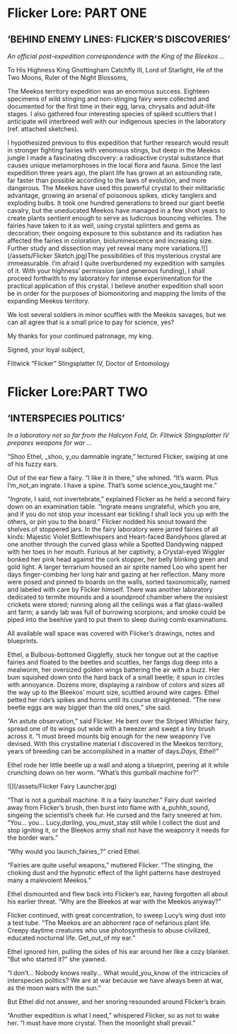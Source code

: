# Flicker Lore: PART ONE

## ‘BEHIND ENEMY LINES: FLICKER’S DISCOVERIES’

_An official post-expedition correspondence with the King of the Bleekos …_

To His Highness King Gnottingham Catchfly III, Lord of Starlight, He of the Two Moons, Ruler of the Night Blossoms,

The Meekos territory expedition was an enormous success. Eighteen specimens of wild stinging and non-stinging fairy were collected and documented for the first time in their egg, larva, chrysalis and adult-life stages. I also gathered four interesting species of spiked scuttlers that I anticipate will interbreed well with our indigenous species in the laboratory \(ref. attached sketches\).

I hypothesized previous to this expedition that further research would result in stronger fighting fairies with venomous stings, but deep in the Meekos jungle I made a fascinating discovery: a radioactive crystal substance that causes unique metamorphoses in the local flora and fauna. Since the last expedition three years ago, the plant life has grown at an astounding rate, far faster than possible according to the laws of evolution, and more dangerous. The Meekos have used this powerful crystal to their militaristic advantage, growing an arsenal of poisonous spikes, sticky tanglers and exploding bulbs. It took one hundred generations to breed our giant beetle cavalry, but the uneducated Meekos have managed in a few short years to create plants sentient enough to serve as ludicrous bouncing vehicles. The fairies have taken to it as well, using crystal splinters and gems as decoration; their ongoing exposure to this substance and its radiation has affected the fairies in coloration, bioluminescence and increasing size. Further study and dissection may yet reveal many more variations.![](/assets/Flicker Sketch.jpg)The possibilities of this mysterious crystal are immeasurable. I’m afraid I quite overburdened my expedition with samples of it. With your highness’ permission \(and generous funding\), I shall proceed forthwith to my laboratory for intense experimentation for the practical application of this crystal. I believe another expedition shall soon be in order for the purposes of biomonitoring and mapping the limits of the expanding Meekos territory.

We lost several soldiers in minor scuffles with the Meekos savages, but we can all agree that is a small price to pay for science, yes?

My thanks for your continued patronage, my king.

Signed, your loyal subject,

Flitwick “Flicker” Stingsplatter IV, Doctor of Entomology



# Flicker Lore:PART TWO

## ‘INTERSPECIES POLITICS’

_In a laboratory not so far from the Halcyon Fold, Dr. Flitwick Stingsplatter IV prepares weapons for war …_

“Shoo Ethel, _shoo, y_ou damnable ingrate,” lectured Flicker, swiping at one of his fuzzy ears.



Out of the ear flew a fairy. “I like it in there,” she whined. “It’s warm. Plus I’m_not_an ingrate. I have a spine. That’s some science_you_taught me.”

“_Ingrate_, I said, not invertebrate,” explained Flicker as he held a second fairy down on an examination table. “Ingrate means ungrateful, which you are, and if you do not stop your incessant ear tickling I shall lock you up with the others, or pin you to the board.” Flicker nodded his snout toward the shelves of stoppered jars. In the fairy laboratory were jarred fairies of all kinds: Majestic Violet Bottlewhispers and Heart-faced Bandyhoos glared at one another through the curved glass while a Spotted Dandywing napped with her toes in her mouth. Furious at her captivity, a Crystal-eyed Wiggler bonked her pink head against the cork stopper, her belly blinking green and gold light. A larger terrarium housed an air sprite named Loo who spent her days finger-combing her long hair and gazing at her reflection. Many more were posed and pinned to boards on the walls, sorted taxonomically, named and labeled with care by Flicker himself. There was another laboratory dedicated to termite mounds and a soundproof chamber where the noisiest crickets were stored; running along all the ceilings was a flat glass-walled ant farm; a sandy lab was full of burrowing scorpions; and smoke could be piped into the beehive yard to put them to sleep during comb examinations.

All available wall space was covered with Flicker’s drawings, notes and blueprints.

Ethel, a Bulbous-bottomed Gigglefly, stuck her tongue out at the captive fairies and floated to the beetles and scuttles, her fangs dug deep into a mealworm, her oversized golden wings battering the air with a buzz. Her bum squished down onto the hard back of a small beetle; it spun in circles with annoyance. Dozens more, displaying a rainbow of colors and sizes all the way up to the Bleekos’ mount size, scuttled around wire cages. Ethel petted her ride’s spikes and horns until its course straightened. “The new beetle eggs are way bigger than the old ones,” she said.

“An astute observation,” said Flicker. He bent over the Striped Whistler fairy, spread one of its wings out wide with a tweezer and swept a tiny brush across it. “I must breed mounts big enough for the new weaponry I’ve devised. With this crystalline material I discovered in the Meekos territory, years of breeding can be accomplished in a matter of days._Days_, Ethel!”

Ethel rode her little beetle up a wall and along a blueprint, peering at it while crunching down on her worm. “What’s this gumball machine for?”

![](/assets/Flicker Fairy Launcher.jpg)

“That is not a gumball machine. It is a fairy launcher.” Fairy dust swirled away from Flicker’s brush, then burst into flame with a_puhhh_sound, singeing the scientist’s cheek fur. He cursed and the fairy sneered at him. “You… you… Lucy,_darling_, you_must_stay still while I collect the dust and stop igniting it, or the Bleekos army shall not have the weaponry it needs for the border wars.”

“Why would you launch_fairies_?” cried Ethel.

“Fairies are quite useful weapons,” muttered Flicker. “The stinging, the choking dust and the hypnotic effect of the light patterns have destroyed many a malevolent Meekos.”

Ethel dismounted and flew back into Flicker’s ear, having forgotten all about his earlier threat. “Why are the Bleekos at war with the Meekos anyway?”

Flicker continued, with great concentration, to sweep Lucy’s wing dust into a test tube. “The Meekos are an abhorrent race of nefarious plant life. Creepy daytime creatures who use photosynthesis to abuse civilized, educated nocturnal life. Get_out_of my ear.”

Ethel ignored him, pulling the sides of his ear around her like a cozy blanket. “But who started it?” she yawned.

“I don’t… Nobody knows really… What would_you_know of the intricacies of interspecies politics? We are at war because we have always been at war, as the moon wars with the sun.”

But Ethel did not answer, and her snoring resounded around Flicker’s brain.

“Another expedition is what I need,” whispered Flicker, so as not to wake her. “I must have more crystal. Then the moonlight shall prevail.”



